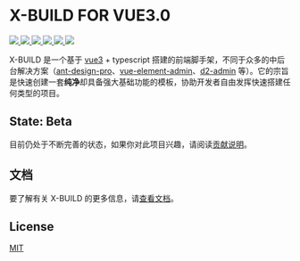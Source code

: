 # X-BUILD FOR VUE3.0

<a href="https://v3.cn.vuejs.org/" target="blank">
  <img src="https://img.shields.io/badge/vue-3.0.0-brightgreen.svg" />
</a>
<a href="https://www.npmjs.com/package/x-build" target="blank">
  <img src="https://img.shields.io/npm/v/x-build/latest" />
</a>
<a href="https://pinia.esm.dev/" target="blank">
  <img src="https://img.shields.io/badge/pinia-2.0.0-brightgreen.svg" />
</a>
<a href="https://github.com/code-device/x-build/actions" target="blank">
  <img src="https://github.com/code-device/x-build/workflows/GitHub%20Actions/badge.svg" />
</a>
<a href="https://github.com/code-device/x-build/blob/next/LICENSE" target="blank">
  <img src="https://img.shields.io/github/license/mashape/apistatus.svg" />
</a>
<a href="https://github.com/code-device/x-build" target="blank">
  <img src="https://img.shields.io/github/stars/code-device/x-build.svg?style=social&label=Stars" />
</a>

X-BUILD 是一个基于 [vue3](https://v3.cn.vuejs.org/) + typescript 搭建的前端脚手架，不同于众多的中后台解决方案（[ant-design-pro](https://pro.ant.design/docs/getting-started-cn)、[vue-element-admin](https://panjiachen.github.io/vue-element-admin-site/zh/)、[d2-admin](https://d2.pub/zh/doc/d2-admin/) 等）。它的宗旨是快速创建一套**纯净**却具备强大基础功能的模板，协助开发者自由发挥快速搭建任何类型的项目。

## State: Beta

目前仍处于不断完善的状态，如果你对此项目兴趣，请阅读[贡献说明](https://code-device.github.io/x-build/guide/contribution.html)。

## 文档

要了解有关 X-BUILD 的更多信息，请[查看文档](https://code-device.github.io/x-build/)。

## License

[MIT](https://github.com/code-device/x-build/blob/next/LICENSE)
